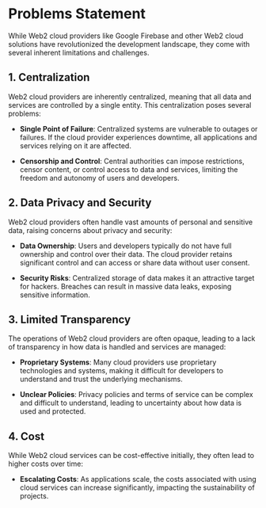 # Problems Statement

While Web2 cloud providers like Google Firebase and other Web2 cloud solutions have revolutionized the development landscape, they come with several inherent limitations and challenges.

## 1. Centralization

Web2 cloud providers are inherently centralized, meaning that all data and services are controlled by a single entity. This centralization poses several problems:

- **Single Point of Failure**: Centralized systems are vulnerable to outages or failures. If the cloud provider experiences downtime, all applications and services relying on it are affected.

- **Censorship and Control**: Central authorities can impose restrictions, censor content, or control access to data and services, limiting the freedom and autonomy of users and developers.

## 2. Data Privacy and Security

Web2 cloud providers often handle vast amounts of personal and sensitive data, raising concerns about privacy and security:

- **Data Ownership**: Users and developers typically do not have full ownership and control over their data. The cloud provider retains significant control and can access or share data without user consent.

- **Security Risks**: Centralized storage of data makes it an attractive target for hackers. Breaches can result in massive data leaks, exposing sensitive information.

## 3. Limited Transparency

The operations of Web2 cloud providers are often opaque, leading to a lack of transparency in how data is handled and services are managed:

- **Proprietary Systems**: Many cloud providers use proprietary technologies and systems, making it difficult for developers to understand and trust the underlying mechanisms.

- **Unclear Policies**: Privacy policies and terms of service can be complex and difficult to understand, leading to uncertainty about how data is used and protected.

## 4. Cost

While Web2 cloud services can be cost-effective initially, they often lead to higher costs over time:

- **Escalating Costs**: As applications scale, the costs associated with using cloud services can increase significantly, impacting the sustainability of projects.
